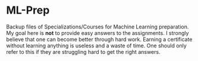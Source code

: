 # ML-Prep
Backup files of Specializations/Courses for Machine Learning preparation.
My goal here is **not** to provide easy answers to the assignments. I strongly believe that one can become better through hard work. Earning a certificate without learning anything is useless and a waste of time. One should only refer to this if they are struggling hard to get the right answers.
